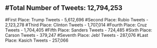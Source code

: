#Total Number of Tweets: 12,794,253 
---
#First Place: Trump Tweets - 5,612,696
#Second Place: Rubio Tweets - 2,123,278
#Third Place: Clinton Tweets - 1,707,014
#Fourth Place: Cruz Tweets - 1,704,405
#Fifth Place: Sanders Tweets - 724,485
#Sixth Place: Carson Tweets - 379,247
#Seventh Place: Jeb! Tweets - 287,076
#Last Place: Kasich Tweets - 257,066
